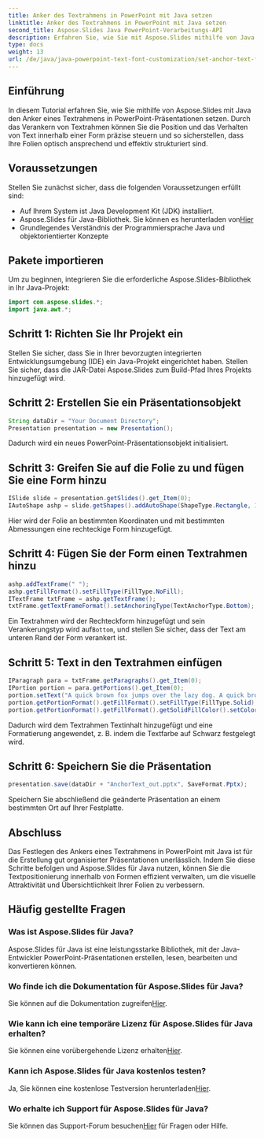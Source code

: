 ```yaml
---
title: Anker des Textrahmens in PowerPoint mit Java setzen
linktitle: Anker des Textrahmens in PowerPoint mit Java setzen
second_title: Aspose.Slides Java PowerPoint-Verarbeitungs-API
description: Erfahren Sie, wie Sie mit Aspose.Slides mithilfe von Java Textrahmenanker in PowerPoint festlegen. Verbessern Sie Ihre Präsentationen.
type: docs
weight: 13
url: /de/java/java-powerpoint-text-font-customization/set-anchor-text-frame-powerpoint-java/
---
```

## Einführung
In diesem Tutorial erfahren Sie, wie Sie mithilfe von Aspose.Slides mit Java den Anker eines Textrahmens in PowerPoint-Präsentationen setzen. Durch das Verankern von Textrahmen können Sie die Position und das Verhalten von Text innerhalb einer Form präzise steuern und so sicherstellen, dass Ihre Folien optisch ansprechend und effektiv strukturiert sind.
## Voraussetzungen
Stellen Sie zunächst sicher, dass die folgenden Voraussetzungen erfüllt sind:
- Auf Ihrem System ist Java Development Kit (JDK) installiert.
-  Aspose.Slides für Java-Bibliothek. Sie können es herunterladen von[Hier](https://releases.aspose.com/slides/java/)
- Grundlegendes Verständnis der Programmiersprache Java und objektorientierter Konzepte
## Pakete importieren
Um zu beginnen, integrieren Sie die erforderliche Aspose.Slides-Bibliothek in Ihr Java-Projekt:
```java
import com.aspose.slides.*;
import java.awt.*;
```
## Schritt 1: Richten Sie Ihr Projekt ein
Stellen Sie sicher, dass Sie in Ihrer bevorzugten integrierten Entwicklungsumgebung (IDE) ein Java-Projekt eingerichtet haben. Stellen Sie sicher, dass die JAR-Datei Aspose.Slides zum Build-Pfad Ihres Projekts hinzugefügt wird.
## Schritt 2: Erstellen Sie ein Präsentationsobjekt
```java
String dataDir = "Your Document Directory";
Presentation presentation = new Presentation();
```
Dadurch wird ein neues PowerPoint-Präsentationsobjekt initialisiert.
## Schritt 3: Greifen Sie auf die Folie zu und fügen Sie eine Form hinzu
```java
ISlide slide = presentation.getSlides().get_Item(0);
IAutoShape ashp = slide.getShapes().addAutoShape(ShapeType.Rectangle, 150, 75, 350, 350);
```
Hier wird der Folie an bestimmten Koordinaten und mit bestimmten Abmessungen eine rechteckige Form hinzugefügt.
## Schritt 4: Fügen Sie der Form einen Textrahmen hinzu
```java
ashp.addTextFrame(" ");
ashp.getFillFormat().setFillType(FillType.NoFill);
ITextFrame txtFrame = ashp.getTextFrame();
txtFrame.getTextFrameFormat().setAnchoringType(TextAnchorType.Bottom);
```
 Ein Textrahmen wird der Rechteckform hinzugefügt und sein Verankerungstyp wird auf`Bottom`, und stellen Sie sicher, dass der Text am unteren Rand der Form verankert ist.
## Schritt 5: Text in den Textrahmen einfügen
```java
IParagraph para = txtFrame.getParagraphs().get_Item(0);
IPortion portion = para.getPortions().get_Item(0);
portion.setText("A quick brown fox jumps over the lazy dog. A quick brown fox jumps over the lazy dog.");
portion.getPortionFormat().getFillFormat().setFillType(FillType.Solid);
portion.getPortionFormat().getFillFormat().getSolidFillColor().setColor(Color.BLACK);
```
Dadurch wird dem Textrahmen Textinhalt hinzugefügt und eine Formatierung angewendet, z. B. indem die Textfarbe auf Schwarz festgelegt wird.
## Schritt 6: Speichern Sie die Präsentation
```java
presentation.save(dataDir + "AnchorText_out.pptx", SaveFormat.Pptx);
```
Speichern Sie abschließend die geänderte Präsentation an einem bestimmten Ort auf Ihrer Festplatte.

## Abschluss
Das Festlegen des Ankers eines Textrahmens in PowerPoint mit Java ist für die Erstellung gut organisierter Präsentationen unerlässlich. Indem Sie diese Schritte befolgen und Aspose.Slides für Java nutzen, können Sie die Textpositionierung innerhalb von Formen effizient verwalten, um die visuelle Attraktivität und Übersichtlichkeit Ihrer Folien zu verbessern.

## Häufig gestellte Fragen
### Was ist Aspose.Slides für Java?
Aspose.Slides für Java ist eine leistungsstarke Bibliothek, mit der Java-Entwickler PowerPoint-Präsentationen erstellen, lesen, bearbeiten und konvertieren können.
### Wo finde ich die Dokumentation für Aspose.Slides für Java?
 Sie können auf die Dokumentation zugreifen[Hier](https://reference.aspose.com/slides/java/).
### Wie kann ich eine temporäre Lizenz für Aspose.Slides für Java erhalten?
 Sie können eine vorübergehende Lizenz erhalten[Hier](https://purchase.aspose.com/temporary-license/).
### Kann ich Aspose.Slides für Java kostenlos testen?
 Ja, Sie können eine kostenlose Testversion herunterladen[Hier](https://releases.aspose.com/).
### Wo erhalte ich Support für Aspose.Slides für Java?
 Sie können das Support-Forum besuchen[Hier](https://forum.aspose.com/c/slides/11) für Fragen oder Hilfe.